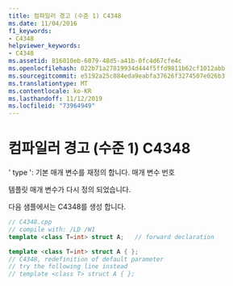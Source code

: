 ```yaml
---
title: 컴파일러 경고 (수준 1) C4348
ms.date: 11/04/2016
f1_keywords:
- C4348
helpviewer_keywords:
- C4348
ms.assetid: 816010eb-6079-48d5-a41b-0fc4d67cfe4c
ms.openlocfilehash: 022b71a27819934d444f5ffd9811b62cf1012abb
ms.sourcegitcommit: e5192a25c084eda9eabfa37626f3274507e026b3
ms.translationtype: MT
ms.contentlocale: ko-KR
ms.lasthandoff: 11/12/2019
ms.locfileid: "73964949"
---
```

# <a name="compiler-warning-level-1-c4348"></a>컴파일러 경고 (수준 1) C4348

' type ': 기본 매개 변수를 재정의 합니다. 매개 변수 번호

템플릿 매개 변수가 다시 정의 되었습니다.

다음 샘플에서는 C4348를 생성 합니다.

```cpp
// C4348.cpp
// compile with: /LD /W1
template <class T=int> struct A;   // forward declaration

template <class T=int> struct A { };
// C4348, redefinition of default parameter
// try the following line instead
// template <class T> struct A { };
```